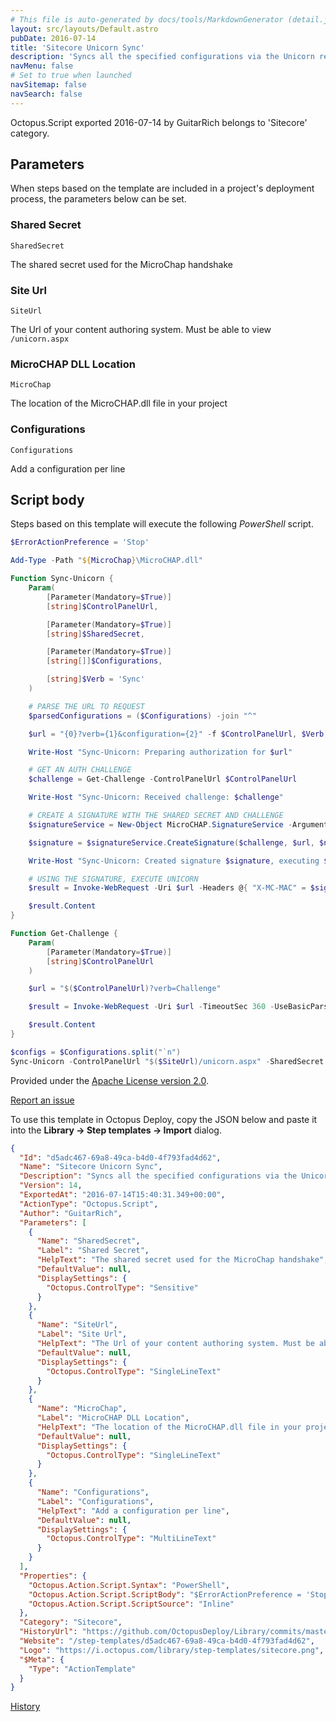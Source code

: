 ```yaml
---
# This file is auto-generated by docs/tools/MarkdownGenerator (detail.js)
layout: src/layouts/Default.astro
pubDate: 2016-07-14
title: 'Sitecore Unicorn Sync'
description: 'Syncs all the specified configurations via the Unicorn remote sync PowerShell script. Uses the newer MicroChap security layer. Please see the following post for instructions: http://www.sitecorenutsbolts.net/2016/03/14/Octopus-Deploy-Step-for-Unicorn-Sync/'
navMenu: false
# Set to true when launched
navSitemap: false
navSearch: false
---
```


Octopus.Script exported 2016-07-14 by GuitarRich belongs to 'Sitecore' category.

## Parameters

When steps based on the template are included in a project's deployment process, the parameters below can be set.


<div class="param">

### Shared Secret

`SharedSecret`

The shared secret used for the MicroChap handshake

</div>
        
<div class="param">

### Site Url

`SiteUrl`

The Url of your content authoring system. Must be able to view `/unicorn.aspx`

</div>
        
<div class="param">

### MicroCHAP DLL Location

`MicroChap`

The location of the MicroCHAP.dll file in your project

</div>
        
<div class="param">

### Configurations

`Configurations`

Add a configuration per line

</div>
        

## Script body

Steps based on this template will execute the following *PowerShell* script.

```powershell
$ErrorActionPreference = 'Stop'

Add-Type -Path "${MicroChap}\MicroCHAP.dll"

Function Sync-Unicorn {
	Param(
		[Parameter(Mandatory=$True)]
		[string]$ControlPanelUrl,

		[Parameter(Mandatory=$True)]
		[string]$SharedSecret,

		[Parameter(Mandatory=$True)]
		[string[]]$Configurations,

		[string]$Verb = 'Sync'
	)

	# PARSE THE URL TO REQUEST
	$parsedConfigurations = ($Configurations) -join "^"

	$url = "{0}?verb={1}&configuration={2}" -f $ControlPanelUrl, $Verb, $parsedConfigurations

	Write-Host "Sync-Unicorn: Preparing authorization for $url"

	# GET AN AUTH CHALLENGE
	$challenge = Get-Challenge -ControlPanelUrl $ControlPanelUrl

	Write-Host "Sync-Unicorn: Received challenge: $challenge"

	# CREATE A SIGNATURE WITH THE SHARED SECRET AND CHALLENGE
	$signatureService = New-Object MicroCHAP.SignatureService -ArgumentList $SharedSecret

	$signature = $signatureService.CreateSignature($challenge, $url, $null)

	Write-Host "Sync-Unicorn: Created signature $signature, executing $Verb..."

	# USING THE SIGNATURE, EXECUTE UNICORN
	$result = Invoke-WebRequest -Uri $url -Headers @{ "X-MC-MAC" = $signature; "X-MC-Nonce" = $challenge } -TimeoutSec 10800 -UseBasicParsing

	$result.Content
}

Function Get-Challenge {
	Param(
		[Parameter(Mandatory=$True)]
		[string]$ControlPanelUrl
	)

	$url = "$($ControlPanelUrl)?verb=Challenge"

	$result = Invoke-WebRequest -Uri $url -TimeoutSec 360 -UseBasicParsing

	$result.Content
}

$configs = $Configurations.split("`n")
Sync-Unicorn -ControlPanelUrl "$($SiteUrl)/unicorn.aspx" -SharedSecret $SharedSecret -Configurations $configs

```

Provided under the [Apache License version 2.0](https://github.com/OctopusDeploy/Library/blob/master/LICENSE.txt).

[Report an issue](https://github.com/OctopusDeploy/Library/issues/new?assignees=&labels=&projects=&template=bug-report.yml&title=Issue%20with%20Sitecore%20Unicorn%20Sync&step-template=Sitecore%20Unicorn%20Sync)

<div class="get-json">

To use this template in Octopus Deploy, copy the JSON below and paste it into the **Library → Step templates → Import** dialog.

```json
{
  "Id": "d5adc467-69a8-49ca-b4d0-4f793fad4d62",
  "Name": "Sitecore Unicorn Sync",
  "Description": "Syncs all the specified configurations via the Unicorn remote sync PowerShell script. Uses the newer MicroChap security layer. Please see the following post for instructions: http://www.sitecorenutsbolts.net/2016/03/14/Octopus-Deploy-Step-for-Unicorn-Sync/",
  "Version": 14,
  "ExportedAt": "2016-07-14T15:40:31.349+00:00",
  "ActionType": "Octopus.Script",
  "Author": "GuitarRich",
  "Parameters": [
    {
      "Name": "SharedSecret",
      "Label": "Shared Secret",
      "HelpText": "The shared secret used for the MicroChap handshake",
      "DefaultValue": null,
      "DisplaySettings": {
        "Octopus.ControlType": "Sensitive"
      }
    },
    {
      "Name": "SiteUrl",
      "Label": "Site Url",
      "HelpText": "The Url of your content authoring system. Must be able to view `/unicorn.aspx`",
      "DefaultValue": null,
      "DisplaySettings": {
        "Octopus.ControlType": "SingleLineText"
      }
    },
    {
      "Name": "MicroChap",
      "Label": "MicroCHAP DLL Location",
      "HelpText": "The location of the MicroCHAP.dll file in your project",
      "DefaultValue": null,
      "DisplaySettings": {
        "Octopus.ControlType": "SingleLineText"
      }
    },
    {
      "Name": "Configurations",
      "Label": "Configurations",
      "HelpText": "Add a configuration per line",
      "DefaultValue": null,
      "DisplaySettings": {
        "Octopus.ControlType": "MultiLineText"
      }
    }
  ],
  "Properties": {
    "Octopus.Action.Script.Syntax": "PowerShell",
    "Octopus.Action.Script.ScriptBody": "$ErrorActionPreference = 'Stop'\n\nAdd-Type -Path \"${MicroChap}\\MicroCHAP.dll\"\n\nFunction Sync-Unicorn {\n\tParam(\n\t\t[Parameter(Mandatory=$True)]\n\t\t[string]$ControlPanelUrl,\n\n\t\t[Parameter(Mandatory=$True)]\n\t\t[string]$SharedSecret,\n\n\t\t[Parameter(Mandatory=$True)]\n\t\t[string[]]$Configurations,\n\n\t\t[string]$Verb = 'Sync'\n\t)\n\n\t# PARSE THE URL TO REQUEST\n\t$parsedConfigurations = ($Configurations) -join \"^\"\n\n\t$url = \"{0}?verb={1}&configuration={2}\" -f $ControlPanelUrl, $Verb, $parsedConfigurations\n\n\tWrite-Host \"Sync-Unicorn: Preparing authorization for $url\"\n\n\t# GET AN AUTH CHALLENGE\n\t$challenge = Get-Challenge -ControlPanelUrl $ControlPanelUrl\n\n\tWrite-Host \"Sync-Unicorn: Received challenge: $challenge\"\n\n\t# CREATE A SIGNATURE WITH THE SHARED SECRET AND CHALLENGE\n\t$signatureService = New-Object MicroCHAP.SignatureService -ArgumentList $SharedSecret\n\n\t$signature = $signatureService.CreateSignature($challenge, $url, $null)\n\n\tWrite-Host \"Sync-Unicorn: Created signature $signature, executing $Verb...\"\n\n\t# USING THE SIGNATURE, EXECUTE UNICORN\n\t$result = Invoke-WebRequest -Uri $url -Headers @{ \"X-MC-MAC\" = $signature; \"X-MC-Nonce\" = $challenge } -TimeoutSec 10800 -UseBasicParsing\n\n\t$result.Content\n}\n\nFunction Get-Challenge {\n\tParam(\n\t\t[Parameter(Mandatory=$True)]\n\t\t[string]$ControlPanelUrl\n\t)\n\n\t$url = \"$($ControlPanelUrl)?verb=Challenge\"\n\n\t$result = Invoke-WebRequest -Uri $url -TimeoutSec 360 -UseBasicParsing\n\n\t$result.Content\n}\n\n$configs = $Configurations.split(\"`n\")\nSync-Unicorn -ControlPanelUrl \"$($SiteUrl)/unicorn.aspx\" -SharedSecret $SharedSecret -Configurations $configs\n",
    "Octopus.Action.Script.ScriptSource": "Inline"
  },
  "Category": "Sitecore",
  "HistoryUrl": "https://github.com/OctopusDeploy/Library/commits/master/step-templates//opt/buildagent/work/75443764cd38076d/step-templates/sitecore-unicorn-sync.json",
  "Website": "/step-templates/d5adc467-69a8-49ca-b4d0-4f793fad4d62",
  "Logo": "https://i.octopus.com/library/step-templates/sitecore.png",
  "$Meta": {
    "Type": "ActionTemplate"
  }
}
```

[History](https://github.com/OctopusDeploy/Library/commits/master/step-templates/https://github.com/OctopusDeploy/Library/commits/master/step-templates//opt/buildagent/work/75443764cd38076d/step-templates/sitecore-unicorn-sync.json)

</div>
